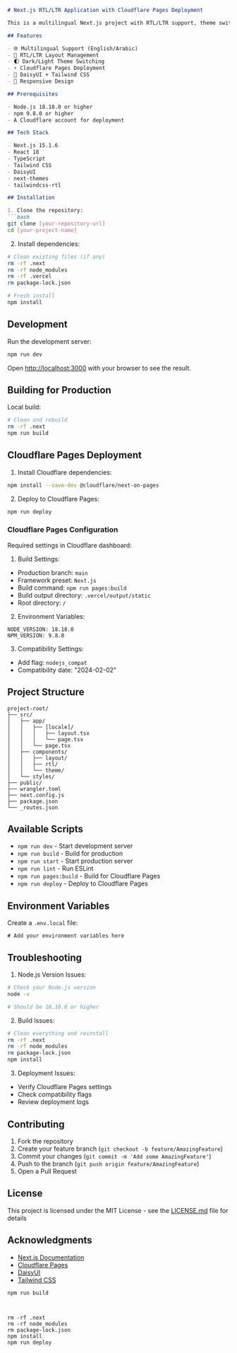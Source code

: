 
```markdown
# Next.js RTL/LTR Application with Cloudflare Pages Deployment

This is a multilingual Next.js project with RTL/LTR support, theme switching, and Cloudflare Pages deployment configuration.

## Features

- 🌐 Multilingual Support (English/Arabic)
- 🔄 RTL/LTR Layout Management
- 🌓 Dark/Light Theme Switching
- ⚡ Cloudflare Pages Deployment
- 🎨 DaisyUI + Tailwind CSS
- 📱 Responsive Design

## Prerequisites

- Node.js 18.18.0 or higher
- npm 9.8.0 or higher
- A Cloudflare account for deployment

## Tech Stack

- Next.js 15.1.6
- React 18
- TypeScript
- Tailwind CSS
- DaisyUI
- next-themes
- tailwindcss-rtl

## Installation

1. Clone the repository:
```bash
git clone [your-repository-url]
cd [your-project-name]
```

2. Install dependencies:
```bash
# Clean existing files (if any)
rm -rf .next
rm -rf node_modules
rm -rf .vercel
rm package-lock.json

# Fresh install
npm install
```

## Development

Run the development server:
```bash
npm run dev
```

Open [http://localhost:3000](http://localhost:3000) with your browser to see the result.

## Building for Production

Local build:
```bash
# Clean and rebuild
rm -rf .next
npm run build
```

## Cloudflare Pages Deployment

1. Install Cloudflare dependencies:
```bash
npm install --save-dev @cloudflare/next-on-pages
```

2. Deploy to Cloudflare Pages:
```bash
npm run deploy
```

### Cloudflare Pages Configuration

Required settings in Cloudflare dashboard:

1. Build Settings:
- Production branch: `main`
- Framework preset: `Next.js`
- Build command: `npm run pages:build`
- Build output directory: `.vercel/output/static`
- Root directory: `/`

2. Environment Variables:
```
NODE_VERSION: 18.18.0
NPM_VERSION: 9.8.0
```

3. Compatibility Settings:
- Add flag: `nodejs_compat`
- Compatibility date: "2024-02-02"

## Project Structure

```
project-root/
├── src/
│   ├── app/
│   │   ├── [locale]/
│   │   │   ├── layout.tsx
│   │   │   └── page.tsx
│   │   └── page.tsx
│   ├── components/
│   │   ├── layout/
│   │   ├── rtl/
│   │   └── theme/
│   └── styles/
├── public/
├── wrangler.toml
├── next.config.js
├── package.json
└── _routes.json
```

## Available Scripts

- `npm run dev` - Start development server
- `npm run build` - Build for production
- `npm run start` - Start production server
- `npm run lint` - Run ESLint
- `npm run pages:build` - Build for Cloudflare Pages
- `npm run deploy` - Deploy to Cloudflare Pages

## Environment Variables

Create a `.env.local` file:
```env
# Add your environment variables here
```

## Troubleshooting

1. Node.js Version Issues:
```bash
# Check your Node.js version
node -v

# Should be 18.18.0 or higher
```

2. Build Issues:
```bash
# Clean everything and reinstall
rm -rf .next
rm -rf node_modules
rm package-lock.json
npm install
```

3. Deployment Issues:
- Verify Cloudflare Pages settings
- Check compatibility flags
- Review deployment logs

## Contributing

1. Fork the repository
2. Create your feature branch (`git checkout -b feature/AmazingFeature`)
3. Commit your changes (`git commit -m 'Add some AmazingFeature'`)
4. Push to the branch (`git push origin feature/AmazingFeature`)
5. Open a Pull Request

## License

This project is licensed under the MIT License - see the [LICENSE.md](LICENSE.md) file for details

## Acknowledgments

- [Next.js Documentation](https://nextjs.org/docs)
- [Cloudflare Pages](https://pages.cloudflare.com)
- [DaisyUI](https://daisyui.com)
- [Tailwind CSS](https://tailwindcss.com)
```
npm run build



rm -rf .next
rm -rf node_modules
rm package-lock.json
npm install
npm run deploy